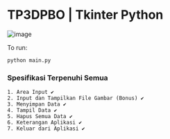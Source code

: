 # TP3DPBO | Tkinter Python

![image](https://user-images.githubusercontent.com/45510000/114105412-e5d12d80-98f6-11eb-8e09-68669238da68.png)

To run:
```
python main.py
```

### Spesifikasi Terpenuhi Semua
```
1. Area Input ✔
2. Input dan Tampilkan File Gambar (Bonus) ✔    
3. Menyimpan Data ✔ 
4. Tampil Data ✔         
5. Hapus Semua Data ✔
6. Keterangan Aplikasi ✔
7. Keluar dari Aplikasi ✔
```
